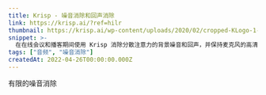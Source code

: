 ```yaml
---
title: Krisp - 噪音消除和回声消除
link: https://krisp.ai/?ref=hilr
thumbnail: https://krisp.ai/wp-content/uploads/2020/02/cropped-KLogo-1-180x180.png
snippet: >-
  在在线会议和播客期间使用 Krisp 消除分散注意力的背景噪音和回声，并保持麦克风的高清音频质量。
tags: ["音频", "噪音消除"]
createdAt: 2022-04-26T00:00:00.000Z
---
```

有限的噪音消除